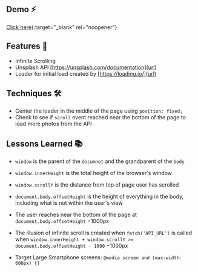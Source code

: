 ## Demo ⚡
[Click here](https://markmaksi74.github.io/infinite-scroll/){:target="_blank" rel="noopener"}

## Features 🥁
- Infinite Scrolling
- Unsplash API [https://unsplash.com/documentation](url)
- Loader for initial load created by [https://loading.io/](url)

## Techniques 🛠

- Center the loader in the middle of the page using `position: fixed;`
- Check to see if `scroll` event reached near the bottom of the page to load more photos from the API

## Lessons Learned 📚
- `window` is the parent of the `documnet` and the grandparent of the `body`

- `window.innerHeight` is the total height of the browser's window

- `window.scrollY` is the distance from top of page user has scrolled

- `document.body.offsetHeight` is the height of everything in the body, including what is not within the user's view

- The user reaches near the bottom of the page at `document.body.offsetHeight` $-1000px$

- The illusion of infinite scroll is created when `fetch('API_URL')` is called when `window.innerHeight + window.scrollY >= document.body.offsetHeight - 1000` $-1000px$

- Target Large Smartphone screens: `@media screen and (max-width: 600px) {}`
